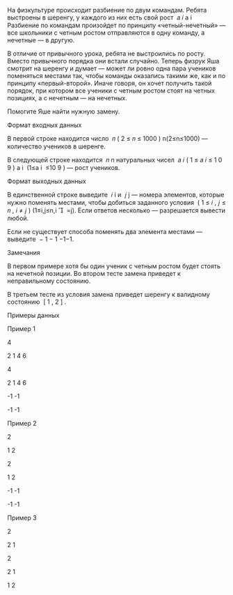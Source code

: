 На физкультуре происходит разбиение по двум командам. Ребята выстроены в шеренгу, у каждого из них есть свой рост ﻿
𝑎
𝑖
a 
i
​
 ﻿ Разбиение по командам произойдет по принципу «четный-нечетный» — все школьники с четным ростом отправляются в одну команду, а нечетные — в другую.

В отличие от привычного урока, ребята не выстроились по росту. Вместо привычного порядка они встали случайно. Теперь физрук Яша смотрит на шеренгу и думает — может ли ровно одна пара учеников поменяться местами так, чтобы команды оказались такими же, как и по принципу «первый-второй». Иначе говоря, он хочет получить такой порядок, при котором все ученики с четным ростом стоят на четных позициях, а с нечетным — на нечетных.

Помогите Яше найти нужную замену.



Формат входных данных

В первой строке находится число ﻿
𝑛
(
2
≤
𝑛
≤
1000
)
n(2≤n≤1000)﻿ — количество учеников в шеренге. 

В следующей строке находится ﻿
𝑛
n﻿ натуральных чисел ﻿
𝑎
𝑖
(
1
≤
𝑎
𝑖
≤
1
0
9
)
a 
i
​
 (1≤a 
i
​
 ≤10 
9
 )﻿ — рост учеников.

Формат выходных данных

В единственной строке выведите ﻿
𝑖
i﻿ и ﻿
𝑗
j﻿ — номера элементов, которые нужно поменять местами, чтобы добиться заданного условия ﻿
(
1
≤
𝑖
,
𝑗
≤
𝑛
,
𝑖
≠
𝑗
)
(1≤i,j≤n,i 

​
 =j)﻿. Если ответов несколько — разрешается вывести любой. 

Если не существует способа поменять два элемента местами — выведите ﻿
−
1
−
1
−1−1﻿.



Замечания 

В первом примере хотя бы один ученик с четным ростом будет стоять на нечетной позиции. Во втором тесте замена приведет к неправильному состоянию.

В третьем тесте из условия замена приведет шеренгу к валидному состоянию ﻿
[
1
,
2
]
﻿.

Примеры данных

Пример 1

4

2  1  4  6

4

2  1  4  6

-1  -1

-1  -1

Пример 2

2

1  2

2

1  2

-1  -1

-1  -1

Пример 3

2

2  1

2

2  1

1  2

